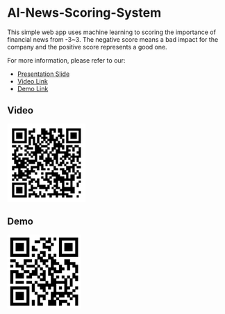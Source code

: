 # AI-News-Scoring-System
This simple web app uses machine learning to scoring the importance of financial news from -3~3. The negative score means a bad impact for the company and the positive score represents a good one.

For more information, please refer to our:
- [Presentation Slide](https://github.com/JieFangD/AI-News-Scoring-System/blob/master/AI%20News%20Scoring%20System.pdf)
- [Video Link](https://youtu.be/G6nf6FLQOTA)
- [Demo Link](http://140.112.20.131:1402/)

## Video

<img src="https://github.com/JieFangD/AI-News-Scoring-System/blob/master/Video.png" width="180" height="180">

## Demo

<img src="https://github.com/JieFangD/AI-News-Scoring-System/blob/master/Demo.png" width="170" height="170">
